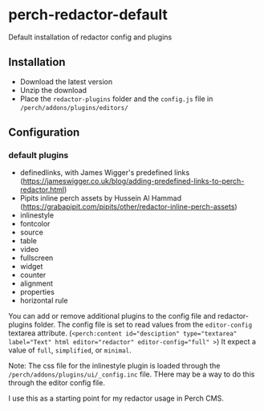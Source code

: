 # perch-redactor-default
Default installation of redactor config and plugins

## Installation

- Download the latest version
- Unzip the download
- Place the `redactor-plugins` folder and the `config.js` file in `/perch/addons/plugins/editors/`



## Configuration

### default plugins

- definedlinks, with James Wigger's predefined links (https://jameswigger.co.uk/blog/adding-predefined-links-to-perch-redactor.html)
- Pipits inline perch assets by Hussein Al Hammad (https://grabapipit.com/pipits/other/redactor-inline-perch-assets)
- inlinestyle
- fontcolor
- source
- table
- video
- fullscreen
- widget
- counter
- alignment
- properties
- horizontal rule



You can add or remove additional plugins to the config file and redactor-plugins folder. The config file is set to read values from the `editor-config` textarea attribute. (`<perch:content id="desciption" type="textarea" label="Text" html editor="redactor" editor-config="full" >`) It expect a value of `full`, `simplified`, or `minimal`.

Note: The css file for the inlinestyle plugin is loaded through the `/perch/addons/plugins/ui/_config.inc` file. THere may be a way to do this through the editor config file.

I use this as a starting point for my redactor usage in Perch CMS.

